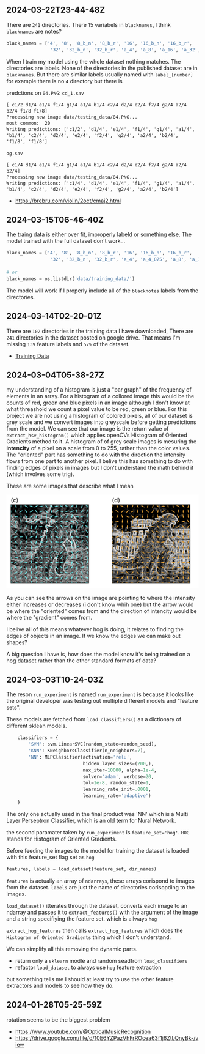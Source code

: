 ## 2024-03-22T23-44-48Z

There are `241` directories. There 15 variabels in `blacknames`, I think `blacknames` are notes? 
```python
black_names = ['4', '8', '8_b_n', '8_b_r', '16', '16_b_n', '16_b_r',
                '32', '32_b_n', '32_b_r', 'a_4', 'a_8', 'a_16', 'a_32', 'chord']
```
When I train my model using the whole dataset nothing matches. The directories are labels. 
None of the directories in the published dataset are in `blacknames`.
But there are similar labels usually named with `label_[number]` for example 
there is no `4` directory but there is 


predctions on `04.PNG`:
`cd_1.sav`  
```
[ c1/2 d1/4 e1/4 f1/4 g1/4 a1/4 b1/4 c2/4 d2/4 e2/4 f2/4 g2/4 a2/4 b2/4 f1/8 f1/8]
Processing new image data/testing_data/04.PNG...
most common:  20
Writing predictions: ['c1/2', 'd1/4', 'e1/4', 'f1/4', 'g1/4', 'a1/4', 'b1/4', 'c2/4', 'd2/4', 'e2/4', 'f2/4', 'g2/4', 'a2/4', 'b2/4', 'f1/8', 'f1/8']
```


`og.sav`
```
[ c1/4 d1/4 e1/4 f1/4 g1/4 a1/4 b1/4 c2/4 d2/4 e2/4 f2/4 g2/4 a2/4 b2/4]
Processing new image data/testing_data/04.PNG...
Writing predictions: ['c1/4', 'd1/4', 'e1/4', 'f1/4', 'g1/4', 'a1/4', 'b1/4', 'c2/4', 'd2/4', 'e2/4', 'f2/4', 'g2/4', 'a2/4', 'b2/4']
```


- https://brebru.com/violin/2oct/cmaj2.html


## 2024-03-15T06-46-40Z
The traing data is either over fit, improperly labeld or something else.
The model trained with the full dataset don't work... 


```python
black_names = ['4', '8', '8_b_n', '8_b_r', '16', '16_b_n', '16_b_r',
                '32', '32_b_n', '32_b_r', 'a_4', 'a_4_075', 'a_8', 'a_16', 'a_32', 'chord']

# or
black_names = os.listdir('data/training_data/')
```

The model will work if I properly include all of the `blacknotes` labels from the 
directories. 

## 2024-03-14T02-20-01Z

There are `102` directories in the training data I have downloaded, 
There are `241` directories in the dataset posted on google drive.
That means I'm missing `139` feature labels and `57%` of the dataset.

- [Training Data](https://drive.google.com/drive/u/0/folders/1OVGA3CGnEKjyg_k_L8MP2RO5R3oDIbHE)

## 2024-03-04T05-38-27Z

my understanding of a histogram is just a "bar graph" of the frequency 
of elements in an array. For a histogram of a collored image this 
would be the counts of red, green and blue pixels in an image although
I don't know at what threashold we count a pixel value to be red, green
or blue. For this project we are not using a histogram of colored pixels,
all of our dataset is grey scale and we convert images into greyscale 
before getting predictions from the model. We can see that 
our image is the return value of `extract_hsv_histogram()` which applies
openCVs Histogram of Oriented Gradients method to it. A histogram 
of of grey scale images is mesuring the **intencity** of a pixel on
a scale from 0 to 255, rather than the color values. The "oriented"
part has something to do with the direction the intensity flows from 
one part to another pixel. I belive this has something to do with 
finding edges of pixels in images but I don't understand the math 
behind it (which involves some trig).  

These are some images that describe what I mean

![hogGodZilla.png](docs/imgs/hogGodZilla.png)

As you can see the arrows on the image are pointing to where the intensity 
either increases or decreases (i don't know whih one) but the arrow would 
be where the "oriented" comes from and the direction of intencity would 
be where the "gradient" comes from. 

I belive all of this means whatever hog is doing, it relates to finding 
the edges of objects in an image. If we know the edges we can make out 
shapes?

A big question I have is, how does the model know it's being trained 
on a hog dataset rather than the other standard formats of data?



## 2024-03-03T10-24-03Z

The reson `run_experiment` is named `run_experiment` is because
it looks like the original developer was testing out multiple 
different models and "feature sets". 

These models are fetched from `load_classifiers()` as a dictionary 
of different sklean models. 

```python
    classifiers = {
        'SVM': svm.LinearSVC(random_state=random_seed),
        'KNN': KNeighborsClassifier(n_neighbors=7),
        'NN': MLPClassifier(activation='relu', 
                            hidden_layer_sizes=(200,),
                            max_iter=10000, alpha=1e-4,
                            solver='adam', verbose=20,
                            tol=1e-8, random_state=1,
                            learning_rate_init=.0001,
                            learning_rate='adaptive')
    }
```

The only one actually used in the final product was 'NN' which is a Multi Layer
Perseptron Classifier, which is an old term for Nural Network.

the second paramater taken by `run_experiment` is `feature_set='hog'`.  `HOG`
stands for Histogram of Oriented Gradients.

Before feeding the images to the model for training the dataset is loaded with
this feature_set flag set as `hog`

```python 
features, labels = load_dataset(feature_set, dir_names) 
```

`features` is actually an array of `ndarrays`, these arrays corispond to images
from the dataset. `labels` are just the name of directories corisopding to the 
images.


`load_dataset()` itterates through the dataset, converts each image to an
ndarray and passes it to `extract_features()` with the argument of the image and
a string specifiying the feature set. which is allways `hog`


`extract_hog_features` then calls `extract_hog_features` which does the
`Histogram of Oriented Gradients` thing which I don't understand.

We can simplify all this removing the dynamic parts. 
- return only a `sklearn` modle and random seadfrom `load_classifiers`
- refactor `load_dataset` to always use `hog` feature extraction

but something tells me I should at least try to use the other feature
extractors and models to see how they do.



## 2024-01-28T05-25-59Z
rotation seems to be the biggest problem

- https://www.youtube.com/@OpticalMusicRecognition
- https://drive.google.com/file/d/10E6YZPazVhFrROcea63f1j6ZtLQnyBk-/view
